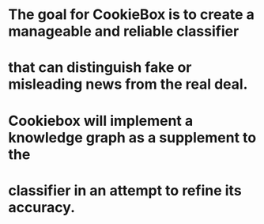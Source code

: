 # The goal for CookieBox is to create a manageable and reliable classifier
# that can distinguish fake or misleading news from the real deal.
# Cookiebox will implement a knowledge graph as a supplement to the 
# classifier in an attempt to refine its accuracy.
